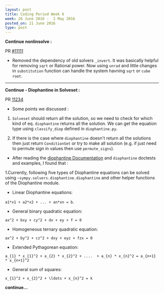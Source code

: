 ```yaml
---
layout: post
title: Coding Period Week 6
week: 26 June 2016 -  2 May 2016
posted_on: 21 June 2016
type: post
---
```


**Continue nonlinsolve :**

PR [#11111](https://github.com/sympy/sympy/pull/11111)

* Removed the dependency of old solvers `_invert`. It was basically helpful for removing `sqrt` or Rational power.
Now using `unrad` and little changes in `substitution` function can handle the system havning `sqrt` or `cube root`.

--------------------------------------------------------------------------------
**Continue - Diophantine in Solveset :**

PR [11234](https://github.com/sympy/sympy/pull/11234)

* Some points we discussed :

1. `Solveset` should return all the solution, so we need to check for which kind of eq. `diophantine` returns all
the solution. We can get the equation type using `classify_diop` defined in `diophantine.py`.

2. If there is the case where `diophantine` doesn't return all the solutions then just return `ConditionSet` or try to
make all solution (e.g. if just need to permute sign in values then use `permute_signs`).

* After reading the [diophantine Documentation](http://docs.sympy.org/dev/modules/solvers/diophantine.html) and `diophantine` doctests and examples, I found that :

1.Currently, following five types of Diophantine equations can be solved using `~sympy.solvers.diophantine.diophantine` and other helper functions of the Diophantine module.


- Linear Diophantine equations:

`a1*x1 + a2*x2 + ... + an*xn = b`.

- General binary quadratic equation:

 `ax^2 + bxy + cy^2 + dx + ey + f = 0`

- Homogeneous ternary quadratic equation:

`ax^2 + by^2 + cz^2 + dxy + eyz + fzx = 0`

- Extended Pythagorean equation:

`a_{1} * x_{1}^2 + a_{2} * x_{2}^2 + ....  + a_{n} * x_{n}^2 = a_{n+1} * x_{n+1}^2`

- General sum of squares:

`x_{1}^2 + x_{2}^2 + \ldots + x_{n}^2 = k`


**continue...**
